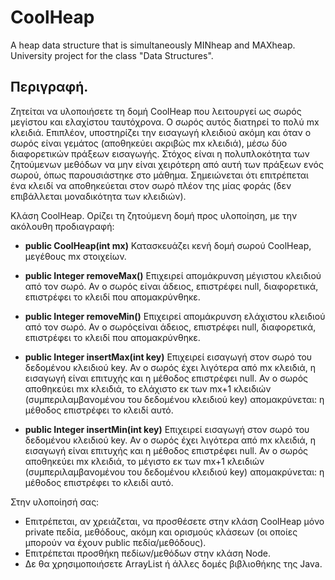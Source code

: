 # CoolHeap
A heap data structure that is simultaneously MINheap and MAXheap. University project for the class "Data Structures".

## Περιγραφή. 
Ζητείται να υλοποιήσετε τη δομή CoolHeap που λειτουργεί ως σωρός μεγίστου και ελαχίστου ταυτόχρονα. Ο σωρός αυτός διατηρεί το πολύ mx κλειδιά. 
Επιπλέον, υποστηρίζει την εισαγωγή κλειδιού ακόμη και όταν ο σωρός είναι γεμάτος (αποθηκεύει ακριβώς mx κλειδιά), μέσω δύο διαφορετικών πράξεων εισαγωγής. 
Στόχος είναι η πολυπλοκότητα των ζητούμενων μεθόδων να μην είναι χειρότερη από αυτή των πράξεων ενός σωρού, όπως παρουσιάστηκε στο μάθημα. Σημειώνεται ότι επιτρέπεται ένα κλειδί να αποθηκεύεται στον σωρό πλέον της μίας φοράς (δεν επιβάλλεται μοναδικότητα των κλειδιών).

Κλάση CoolHeap. 
    Ορίζει τη ζητούμενη δομή προς υλοποίηση, με την ακόλουθη προδιαγραφή:

* **public CoolHeap(int mx)** Κατασκευάζει κενή δομή σωρού CoolHeap, μεγέθους mx στοιχείων. 

* **public Integer removeMax()** Επιχειρεί απομάκρυνση μέγιστου κλειδιού από τον σωρό. Αν ο σωρός είναι άδειος, επιστρέφει null, διαφορετικά, επιστρέφει το κλειδί που απομακρύνθηκε.

* **public Integer removeMin()** Επιχειρεί απομάκρυνση ελάχιστου κλειδιού από τον σωρό. Αν ο σωρόςείναι άδειος, επιστρέφει null, διαφορετικά, επιστρέφει το κλειδί που απομακρύνθηκε.

* **public Integer insertMax(int key)** Επιχειρεί εισαγωγή στον σωρό του δεδομένου κλειδιού key. Αν ο σωρός έχει λιγότερα από mx κλειδιά, η εισαγωγή είναι επιτυχής και η μέθοδος επιστρέφει null. Αν ο σωρός αποθηκεύει mx κλειδιά, το ελάχιστο εκ των mx+1 κλειδιών (συμπεριλαμβανομένου του δεδομένου κλειδιού key) απομακρύνεται: η μέθοδος επιστρέφει το κλειδί αυτό.

* **public Integer insertMin(int key)** Επιχειρεί εισαγωγή στον σωρό του δεδομένου κλειδιού key. Αν ο σωρός έχει λιγότερα από mx κλειδιά, η εισαγωγή είναι επιτυχής και η μέθοδος επιστρέφει null. Αν ο σωρός αποθηκεύει mx κλειδιά, το μέγιστο εκ των mx+1 κλειδιών (συμπεριλαμβανομένου του δεδομένου κλειδιού key) απομακρύνεται: η μέθοδος επιστρέφει το κλειδί αυτό.

Στην υλοποίησή σας:

- Επιτρέπεται, αν χρειάζεται, να προσθέσετε στην κλάση CoolHeap μόνο private πεδία, μεθόδους, ακόμη και ορισμούς κλάσεων (οι οποίες μπορούν να έχουν public πεδία/μεθόδους).
- Επιτρέπεται προσθήκη πεδίων/μεθόδων στην κλάση Node.
- Δε θα χρησιμοποιήσετε ArrayList ή άλλες δομές βιβλιοθήκης της Java.
